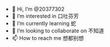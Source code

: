 - 👋 Hi, I’m @20377302
- 👀 I’m interested in 口吐芬芳
- 🌱 I’m currently learning 蛇
- 💞️ I’m looking to collaborate on 不知道
- 📫 How to reach me 想都别想

<!---
20377302/20377302 is a ✨ special ✨ repository because its `README.md` (this file) appears on your GitHub profile.
You can click the Preview link to take a look at your changes.
--->
